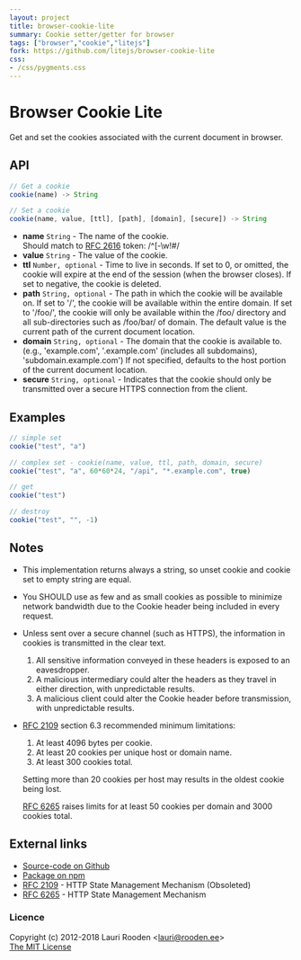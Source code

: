 ```yaml
---
layout: project
title: browser-cookie-lite
summary: Cookie setter/getter for browser
tags: ["browser","cookie","litejs"]
fork: https://github.com/litejs/browser-cookie-lite
css:
- /css/pygments.css
---
```


[RFC 2109]: http://tools.ietf.org/html/rfc2109
[RFC 2616]: http://tools.ietf.org/html/rfc2616
[RFC 6265]: http://tools.ietf.org/html/rfc6265


Browser Cookie Lite
===================

Get and set the cookies associated with the current document in browser.

API
---

```javascript
// Get a cookie
cookie(name) -> String

// Set a cookie
cookie(name, value, [ttl], [path], [domain], [secure]) -> String
```

 - **name** `String` - The name of the cookie.  
   Should match to [RFC 2616][] token: /^[-\w!#$%&'*+.^`|~]+$/
 - **value** `String` - The value of the cookie.
 - **ttl** `Number, optional` - Time to live in seconds.
   If set to 0, or omitted, the cookie will expire
   at the end of the session (when the browser closes).
   If set to negative, the cookie is deleted.
 - **path** `String, optional` - The path in which the cookie will be available on.
   If set to '/', the cookie will be available within the entire domain.
   If set to '/foo/', the cookie will only be available within
   the /foo/ directory and all sub-directories such as /foo/bar/ of domain.
   The default value is the current path of the current document location.
 - **domain** `String, optional` - The domain that the cookie is available to.
   (e.g., 'example.com', '.example.com' (includes all subdomains), 'subdomain.example.com')
   If not specified, defaults to the host portion of the current document location.
 - **secure** `String, optional` - Indicates that the cookie should only be transmitted
   over a secure HTTPS connection from the client.


Examples
--------

```javascript
// simple set
cookie("test", "a")

// complex set - cookie(name, value, ttl, path, domain, secure)
cookie("test", "a", 60*60*24, "/api", "*.example.com", true)

// get
cookie("test")

// destroy
cookie("test", "", -1)
```


Notes
-----

 - This implementation returns always a string,
   so unset cookie and cookie set to empty string are equal.

 - You SHOULD use as few and as small cookies as possible to minimize network
   bandwidth due to the Cookie header being included in every request.

 - Unless sent over a secure channel (such as HTTPS),
   the information in cookies is transmitted in the clear text.

    1. All sensitive information conveyed in these headers is exposed to
       an eavesdropper.
    2. A malicious intermediary could alter the headers as they travel
       in either direction, with unpredictable results.
    3. A malicious client could alter the Cookie header before
       transmission, with unpredictable results.

 - [RFC 2109][] section 6.3 recommended minimum limitations:

    1. At least 4096 bytes per cookie.
    2. At least 20 cookies per unique host or domain name.
    3. At least 300 cookies total.

   Setting more than 20 cookies per host may results in the oldest cookie being lost.

   [RFC 6265][] raises limits for at least 50 cookies per domain and 3000 cookies total.


External links
--------------

 - [Source-code on Github](https://github.com/litejs/browser-cookie-lite)
 - [Package on npm](https://npmjs.org/package/browser-cookie-lite)
 - [RFC 2109][] - HTTP State Management Mechanism (Obsoleted)
 - [RFC 6265][] - HTTP State Management Mechanism



### Licence

Copyright (c) 2012-2018 Lauri Rooden &lt;lauri@rooden.ee&gt;  
[The MIT License](https://www.litejs.com/MIT-LICENSE.txt)



